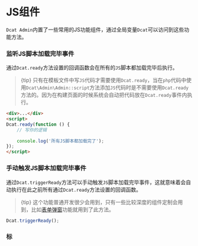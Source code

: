 # JS组件

`Dcat Admin`内置了一些常用的JS功能组件，通过全局变量`Dcat`可以访问到这些功能方法。

### 监听JS脚本加载完毕事件

通过`Dcat.ready`方法设置的回调函数会在所有的`JS`脚本都加载完毕后执行。

> {tip} 只有在模板文件中写`JS`代码才需要使用`Dcat.ready`，当在`php`代码中使用`Dcat\Admin\Admin::script`方法添加`JS`代码时是不需要使用`Dcat.ready`方法的。因为在构建页面的时候系统会自动把代码放在`Dcat.ready`事件内执行。

```html
<div>...</div>
<script>
Dcat.ready(function () {
    // 写你的逻辑
    
    console.log('所有JS脚本都加载完了');
});
</script>
```

### 手动触发JS脚本加载完毕事件

通过`Dcat.triggerReady`方法可以手动触发`JS`脚本加载完毕事件，这就意味着会自动执行在此之前所有通过`Dcat.ready`方法设置的回调函数。

> {tip} 这个功能普通开发很少会用到，只有一些比较深度的组件定制会用到，比如[表单弹窗](model-form-modal.md)功能就用到了此方法。

```js
Dcat.triggerReady();
```


### 标